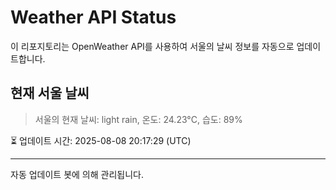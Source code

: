 
# Weather API Status

이 리포지토리는 OpenWeather API를 사용하여 서울의 날씨 정보를 자동으로 업데이트합니다.

## 현재 서울 날씨
> 서울의 현재 날씨: light rain, 온도: 24.23°C, 습도: 89%

⏳ 업데이트 시간: 2025-08-08 20:17:29 (UTC)

---
자동 업데이트 봇에 의해 관리됩니다.

